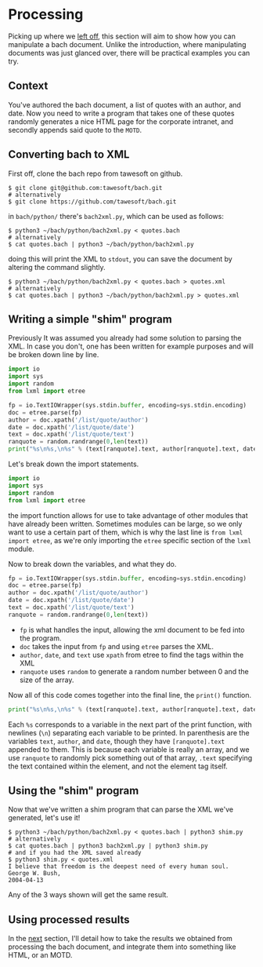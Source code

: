 # Processing

Picking up where we [left off](intro.md), this section will aim to show how you
can manipulate a bach document. Unlike the introduction, where manipulating
documents was just glanced over, there will be practical examples you can try.

## Context

You've authored the bach document, a list of quotes with an author, and date.
Now you need to write a program that takes one of these quotes randomly
generates a nice HTML page for the corporate intranet, and secondly appends
said quote to the `MOTD`.

## Converting bach to XML

First off, clone the bach repo from tawesoft on github.

```shell
$ git clone git@github.com:tawesoft/bach.git
# alternatively
$ git clone https://github.com/tawesoft/bach.git
```

in `bach/python/` there's `bach2xml.py`, which can be used as follows:

```shell
$ python3 ~/bach/python/bach2xml.py < quotes.bach
# alternatively
$ cat quotes.bach | python3 ~/bach/python/bach2xml.py
```

doing this will print the XML to `stdout`, you can save the document by altering
the command slightly.

```shell
$ python3 ~/bach/python/bach2xml.py < quotes.bach > quotes.xml
# alternatively
$ cat quotes.bach | python3 ~/bach/python/bach2xml.py > quotes.xml
```


## Writing a simple "shim" program

Previously It was assumed you already had some solution to parsing the XML.
In case you don't, one has been written for example purposes and will be broken
down line by line.

```python
import io
import sys
import random
from lxml import etree

fp = io.TextIOWrapper(sys.stdin.buffer, encoding=sys.stdin.encoding)
doc = etree.parse(fp)
author = doc.xpath('/list/quote/author')
date = doc.xpath('/list/quote/date')
text = doc.xpath('/list/quote/text')
ranquote = random.randrange(0,len(text))
print("%s\n%s,\n%s" % (text[ranquote].text, author[ranquote].text, date[ranquote].text))
```

Let's break down the import statements.

```python
import io
import sys
import random
from lxml import etree
```

the import function allows for use to take advantage of other modules that have
already been written. Sometimes modules can be large, so we only want to use a
certain part of them, which is why the last line is `from lxml import etree`, as
we're only importing the `etree` specific section of the `lxml` module.

Now to break down the variables, and what they do.

```python
fp = io.TextIOWrapper(sys.stdin.buffer, encoding=sys.stdin.encoding)
doc = etree.parse(fp)
author = doc.xpath('/list/quote/author')
date = doc.xpath('/list/quote/date')
text = doc.xpath('/list/quote/text')
ranquote = random.randrange(0,len(text))
```

- `fp`  is what handles the input, allowing the xml document to be fed into the
program.
- `doc` takes the input from `fp` and using `etree` parses the XML.
- `author`, `date`, and `text` use `xpath` from etree to find the tags within the XML
- `ranquote` uses `random` to generate a random number between 0 and the size of the array.

Now all of this code comes together into the final line, the `print()` function.

```python
print("%s\n%s,\n%s" % (text[ranquote].text, author[ranquote].text, date[ranquote].text))
```

Each `%s` corresponds to a variable in the next part of the print function, with
newlines (`\n`) separating each variable to be printed. In parenthesis are the
variables `text`, `author`, and `date`, though they have `[ranquote].text`
appended to them. This is because each variable is really an array, and we use
`ranquote` to randomly pick something out of that array, `.text` specifying
the text contained within the element, and not the element tag itself.

## Using the "shim" program

Now that we've written a shim program that can parse the XML we've generated,
let's use it!

```shell
$ python3 ~/bach/python/bach2xml.py < quotes.bach | python3 shim.py
# alternatively
$ cat quotes.bach | python3 bach2xml.py | python3 shim.py
# and if you had the XML saved already
$ python3 shim.py < quotes.xml
I believe that freedom is the deepest need of every human soul.
George W. Bush,
2004-04-13
```

Any of the 3 ways shown will get the same result.

## Using processed results

In the [next]() section, I'll detail how to take the results we obtained from
processing the bach document, and integrate them into something like HTML, or
an MOTD.
